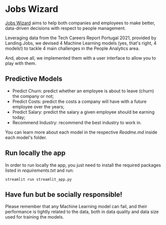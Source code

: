 # Jobs Wizard

[Jobs Wizard](https://www.jobswizard.tech/) aims to help both companies and employees to make better, data-driven decisions with respect to people management.

Leveraging data from the Tech Careers Report Portugal 2021, provided by Landing.Jobs, we devised 4 Machine Learning models (yes, that's right, 4 models!) to tackle 4 main challenges in the People Analytics area.

And, above all, we implemented them with a user interface to allow you to play with them.

## Predictive Models

* Predict Churn: predict whether an employee is about to leave (churn) the company or not;
* Predict Costs: predict the costs a company will have with a future employee over the years;
* Predict Salary: predict the salary a given employee should be earning today;
* Recommend Industry: recommend the best industry to work in.

You can learn more about each model in the respective *Readme.md* inside each model's folder.

## Run locally the app

In order to run locally the app, you just need to install the required packages listed in *requirements.txt* and run:
```
streamlit run streamlit_app.py
```

## Have fun but be socially responsible!

Please remember that any Machine Learning model can fail, and their performance is tightly related to the data, both in data quality and data size used for training the models.
